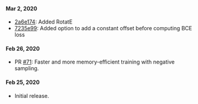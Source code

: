 #### Mar 2, 2020
- [2a6e174](https://github.com/uma-pi1/kge/commit/2a6e1745b36ab111ea10d659c60ed8425996d7ba):  Added RotatE
- [7235e99](https://github.com/uma-pi1/kge/commit/7235e99784e056b6d0e162ce84f0c5e1eb410895): Added option to add a constant offset before computing BCE loss

#### Feb 26, 2020
- PR [#71](https://github.com/uma-pi1/kge/pull/71): Faster and more memory-efficient training with negative sampling.


#### Feb 25, 2020

- Initial release.
